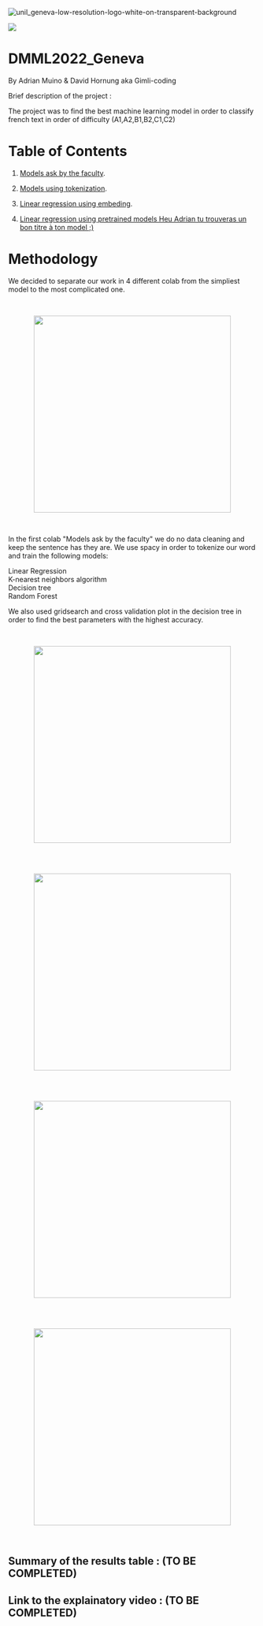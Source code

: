 
![unil_geneva-low-resolution-logo-white-on-transparent-background](https://user-images.githubusercontent.com/114933900/208516105-a174866e-93da-4a11-8a47-00200f17ce38.png)




![](https://upload.wikimedia.org/wikipedia/commons/thumb/2/2b/Logo_Universit%C3%A9_de_Lausanne.svg/300px-Logo_Universit%C3%A9_de_Lausanne.svg.png)
  # DMML2022_Geneva
By Adrian Muino & David Hornung aka Gimli-coding



Brief description of the project : 


The project was to find the best machine learning model in order to classify french text in order of difficulty (A1,A2,B1,B2,C1,C2)

# Table of Contents

1. [Models ask by the faculty]().

2. [Models using tokenization]().

 3. [Linear regression using embeding](https://colab.research.google.com/github/Adrian-Muino/DMML2022_Geneva/blob/main/Colab_Notebooks/DMML-2022_Geneva_Embeding_Model.ipynb#scrollTo=AHaES7NAqweE).

 4. [Linear regression using pretrained models Heu Adrian tu trouveras un bon titre à ton model ;)]()


# Methodology

We decided to separate our work in 4 different colab from the simpliest model to the most complicated one.

</br>
<p align="center">
<img width="400" src="https://fontmeme.com/permalink/221219/6aa05142fb36f2c8e1508addfbe36dc0.png">
<p>
</br>
  
In the first colab "Models ask by the faculty" we do no data cleaning and keep the sentence has they are. We use spacy in order to tokenize our word and train the following models:

Linear Regression </br>
K-nearest neighbors algorithm </br>
Decision tree </br>
Random Forest </br>

We also used gridsearch and cross validation plot in the decision tree in order to find the best parameters with the highest accuracy.

</br>
<p align="center">
<img width="400" src="https://fontmeme.com/permalink/221219/f4054e7e06c7a18ca481271166811921.png">
<p>
</br>


</br>
<p align="center">
<img width="400" src="https://fontmeme.com/permalink/221219/99485c5ec53a29415b16a94c2100bc5c.png">
<p>
</br>
</br>
<p align="center">
<img width="400" src="https://user-images.githubusercontent.com/114933900/208532349-5a3facf6-3931-45d1-8df0-23612263a568.jpg">
<p>
 </br>
</br>
<p align="center">
<img width="400" src="https://fontmeme.com/permalink/221219/89919f5ad9759f663241eca5f028525c.png">
<p>
</br>

## Summary of the results table : (TO BE COMPLETED)


## Link to the explainatory video : (TO BE COMPLETED)


